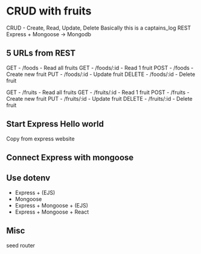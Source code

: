 # CRUD with fruits
CRUD - Create, Read, Update, Delete
Basically this is a captains_log REST
Express + Mongoose -> Mongodb

## 5 URLs from REST
GET - /foods - Read all fruits
GET - /foods/:id - Read 1 fruit
POST - /foods - Create new fruit
PUT - /foods/:id - Update fruit
DELETE - /foods/:id - Delete fruit

GET - /fruits - Read all fruits
GET - /fruits/:id - Read 1 fruit
POST - /fruits - Create new fruit
PUT - /fruits/:id - Update fruit
DELETE - /fruits/:id - Delete fruit

## Start Express Hello world

Copy from express website

## Connect Express with mongoose

## Use dotenv
* Express + (EJS)
* Mongoose
* Express + Mongoose + (EJS)
* Express + Mongoose + React

## Misc
seed
router
